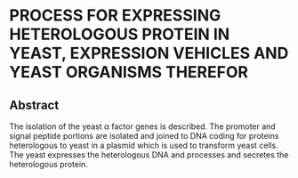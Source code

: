 # PROCESS FOR EXPRESSING HETEROLOGOUS PROTEIN IN YEAST, EXPRESSION VEHICLES AND YEAST ORGANISMS THEREFOR

## Abstract
The isolation of the yeast α factor genes is described. The promoter and signal peptide portions are isolated and joined to DNA coding for proteins heterologous to yeast in a plasmid which is used to transform yeast cells. The yeast expresses the heterologous DNA and processes and secretes the heterologous protein.